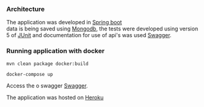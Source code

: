 ### Architecture

The application was developed in  [Spring boot](https://projects.spring.io/spring-boot/)  
data is being saved using [Mongodb](https://www.mongodb.com), 
the tests were developed using version 5 of  [JUnit](http://junit.org/junit5/) 
and documentation for use of api's was used [Swagger](https://swagger.io/).

### Running application with docker
```
mvn clean package docker:build
```
```
docker-compose up
```
Access the o swagger [Swagger](https://raw.githubusercontent.com/igormgomes/dna-service/master/src/main/resources/dna-swagger.yaml?token=AL6NNH_5CgEd94DaSQosVK9W5EDwEbrZks5cafDBwA%3D%3D).

The application was hosted on [Heroku](https://dashboard.heroku.com/apps)